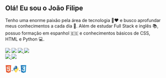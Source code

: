 ## Olá! Eu sou o João Filipe

<p>Tenho uma enorme paixão pela área de tecnologia 🤖❤️ e busco aprofundar meus conhecimentos a cada dia 🚀. Além de estudar Full Stack e inglês 📚, possuo formação em espanhol 🇪🇸 e conhecimentos básicos de CSS, HTML e Python 💻.</p>

<div>
  <a href="https://www.youtube.com/@Pudim_God_PvP" target="_blank"><img src="https://img.shields.io/badge/YouTube-FF0000?style=for-the-badge&logo=youtube&logoColor=white" target="_blank"></a>
  <a href="https://www.instagram.com/joao_fl_015/" target="_blank"><img src="https://img.shields.io/badge/-Instagram-%23E4405F?style=for-the-badge&logo=instagram&logoColor=white" target="_blank"></a>
  <a href="https://discord.com/channels/886368488631988244/997083821046497300" target="_blank"><img src="https://img.shields.io/badge/Discord-7289DA?style=for-the-badge&logo=discord&logoColor=white" target="_blank">
  </a> 
  <a href = "mailto:joaofilipeleandrodossantos9@mail.com"><img src="https://img.shields.io/badge/-Gmail-%23333?style=for-the-badge&logo=gmail&logoColor=white" target="_blank"></a>
</div>

<div>
  <a href="https://github.com/Filiple15">
  <img height="124em" src="https://github-readme-stats.vercel.app/api?username=Filiple15&show_icons=true&theme=gruvbox&include_all_commits=true&count_private=true"/>
  <img height="124em" src="https://github-readme-stats.vercel.app/api/top-langs/?username=Filiple15&layout=compact&langs_count=16&theme=gruvbox"/>
</div>
<div style="display: inline_block"><br>
  <img align="center" alt="Rafa-HTML" height="25" width="20" src="https://raw.githubusercontent.com/devicons/devicon/master/icons/html5/html5-original.svg">
  <img align="center" alt="Rafa-Python" height="25" width="20" src="https://raw.githubusercontent.com/devicons/devicon/master/icons/python/python-original.svg">
  <img align="center" alt="Rafa-CSS" height="25" width="20" src="https://raw.githubusercontent.com/devicons/devicon/master/icons/css3/css3-original.svg">
</div>
<br>
